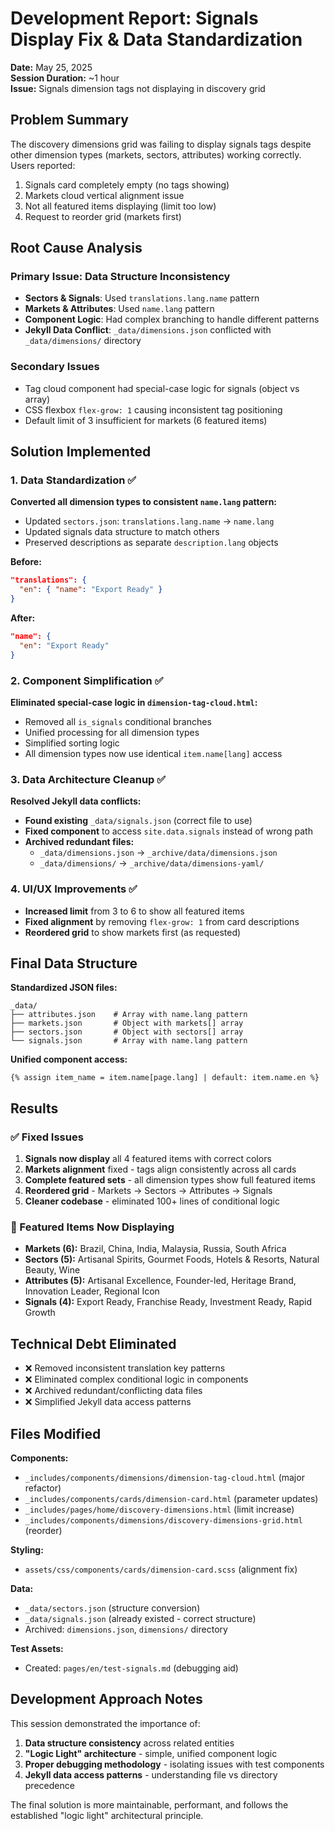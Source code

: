 # Development Report: Signals Display Fix & Data Standardization
**Date:** May 25, 2025  
**Session Duration:** ~1 hour  
**Issue:** Signals dimension tags not displaying in discovery grid  

## Problem Summary

The discovery dimensions grid was failing to display signals tags despite other dimension types (markets, sectors, attributes) working correctly. Users reported:
1. Signals card completely empty (no tags showing)
2. Markets cloud vertical alignment issue  
3. Not all featured items displaying (limit too low)
4. Request to reorder grid (markets first)

## Root Cause Analysis

### Primary Issue: Data Structure Inconsistency
- **Sectors & Signals**: Used `translations.lang.name` pattern
- **Markets & Attributes**: Used `name.lang` pattern  
- **Component Logic**: Had complex branching to handle different patterns
- **Jekyll Data Conflict**: `_data/dimensions.json` conflicted with `_data/dimensions/` directory

### Secondary Issues
- Tag cloud component had special-case logic for signals (object vs array)
- CSS flexbox `flex-grow: 1` causing inconsistent tag positioning
- Default limit of 3 insufficient for markets (6 featured items)

## Solution Implemented

### 1. Data Standardization ✅
**Converted all dimension types to consistent `name.lang` pattern:**
- Updated `sectors.json`: `translations.lang.name` → `name.lang`
- Updated signals data structure to match others
- Preserved descriptions as separate `description.lang` objects

**Before:**
```json
"translations": {
  "en": { "name": "Export Ready" }
}
```

**After:**
```json
"name": {
  "en": "Export Ready"
}
```

### 2. Component Simplification ✅
**Eliminated special-case logic in `dimension-tag-cloud.html`:**
- Removed all `is_signals` conditional branches
- Unified processing for all dimension types
- Simplified sorting logic
- All dimension types now use identical `item.name[lang]` access

### 3. Data Architecture Cleanup ✅
**Resolved Jekyll data conflicts:**
- **Found existing** `_data/signals.json` (correct file to use)
- **Fixed component** to access `site.data.signals` instead of wrong path
- **Archived redundant files:**
  - `_data/dimensions.json` → `_archive/data/dimensions.json`
  - `_data/dimensions/` → `_archive/data/dimensions-yaml/`

### 4. UI/UX Improvements ✅
- **Increased limit** from 3 to 6 to show all featured items
- **Fixed alignment** by removing `flex-grow: 1` from card descriptions  
- **Reordered grid** to show markets first (as requested)

## Final Data Structure

**Standardized JSON files:**
```
_data/
├── attributes.json    # Array with name.lang pattern
├── markets.json       # Object with markets[] array  
├── sectors.json       # Object with sectors[] array
└── signals.json       # Array with name.lang pattern
```

**Unified component access:**
```liquid
{% assign item_name = item.name[page.lang] | default: item.name.en %}
```

## Results

### ✅ Fixed Issues
1. **Signals now display** all 4 featured items with correct colors
2. **Markets alignment** fixed - tags align consistently across all cards
3. **Complete featured sets** - all dimension types show full featured items
4. **Reordered grid** - Markets → Sectors → Attributes → Signals
5. **Cleaner codebase** - eliminated 100+ lines of conditional logic

### 🎯 Featured Items Now Displaying
- **Markets (6):** Brazil, China, India, Malaysia, Russia, South Africa
- **Sectors (5):** Artisanal Spirits, Gourmet Foods, Hotels & Resorts, Natural Beauty, Wine  
- **Attributes (5):** Artisanal Excellence, Founder-led, Heritage Brand, Innovation Leader, Regional Icon
- **Signals (4):** Export Ready, Franchise Ready, Investment Ready, Rapid Growth

## Technical Debt Eliminated

- ❌ Removed inconsistent translation key patterns
- ❌ Eliminated complex conditional logic in components  
- ❌ Archived redundant/conflicting data files
- ❌ Simplified Jekyll data access patterns

## Files Modified

**Components:**
- `_includes/components/dimensions/dimension-tag-cloud.html` (major refactor)
- `_includes/components/cards/dimension-card.html` (parameter updates)
- `_includes/pages/home/discovery-dimensions.html` (limit increase)
- `_includes/components/dimensions/discovery-dimensions-grid.html` (reorder)

**Styling:**
- `assets/css/components/cards/dimension-card.scss` (alignment fix)

**Data:**
- `_data/sectors.json` (structure conversion)
- `_data/signals.json` (already existed - correct structure)
- Archived: `dimensions.json`, `dimensions/` directory

**Test Assets:**
- Created: `pages/en/test-signals.md` (debugging aid)

## Development Approach Notes

This session demonstrated the importance of:
1. **Data structure consistency** across related entities
2. **"Logic Light" architecture** - simple, unified component logic  
3. **Proper debugging methodology** - isolating issues with test components
4. **Jekyll data access patterns** - understanding file vs directory precedence

The final solution is more maintainable, performant, and follows the established "logic light" architectural principle.